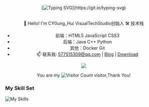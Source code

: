 <div align="center">

[![Typing SVG](https://readme-typing-svg.herokuapp.com?font=Fira+Code&pause=1000&color=CA47F7&center=&vCenter=&multiline=&repeat=&random=&width=435&lines=%E8%BF%BD%E6%B1%82%E6%BA%90%E4%BA%8E%E7%83%AD%E7%88%B1%EF%BC%8C%E6%9E%81%E8%87%B4%E6%88%90%E5%B0%B1%E6%A2%A6%E6%83%B3;Pursuit+comes+from+love%2C+and+the+ultimate+realisation+of+dreams.)](https://git.io/typing-svg)



<img src="https://cdn.jsdelivr.net/gh/eryajf/tu@main/img/image_20240420_214408.gif"
width="800"  height="3">


👋 Hello! I'm CY0ung_Hui
VisualTechStudio创始人
🛠️ 技术栈
- 前端：HTML5 JavaScript CSS3
- 后端：Java C++ Python
- 其他：Docker Git
- 📫 联系我: 577515309@qq.com | [Blog](https://vtstudio.space) | [Download](https://dl.vtstudio.space)


![](https://github-readme-stats.vercel.app/api?username=CY0ungHui&show_icons=true&theme=transparent)

You are my ![Visitor Count](https://profile-counter.glitch.me/CY0ungHui/count.svg) visitor,Thank You!

</div>

### My Skill Set

![My Skills](https://skillicons.dev/icons?i=github,githubactions,bash,md,vim,go,linux,docker,kubernetes,elasticsearch,git,gitlab,mongodb,mysql,redis,nginx,vscode,obsidian,wordpress&theme=dark)

